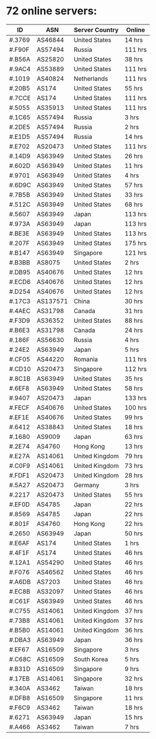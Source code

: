 # 72 online servers:

| ID | ASN | Server Country | Online |
| ------ | ------ | ------ | ------ |
| #.3769 | AS46844 | United States | 14 hrs |
| #.F90F | AS57494 | Russia | 111 hrs |
| #.B56A | AS25820 | United States | 38 hrs |
| #.9AC4 | AS53889 | United States | 111 hrs |
| #.1019 | AS40824 | Netherlands | 111 hrs |
| #.20B5 | AS174 | United States | 55 hrs |
| #.7CCE | AS174 | United States | 111 hrs |
| #.5055 | AS35913 | United States | 111 hrs |
| #.1C65 | AS57494 | Russia | 3 hrs |
| #.2DE5 | AS57494 | Russia | 2 hrs |
| #.E1D5 | AS57494 | Russia | 14 hrs |
| #.E702 | AS20473 | United States | 111 hrs |
| #.14D9 | AS63949 | United States | 26 hrs |
| #.602D | AS63949 | United States | 11 hrs |
| #.9701 | AS63949 | United States | 4 hrs |
| #.6D9C | AS63949 | United States | 57 hrs |
| #.7B5B | AS63949 | United States | 33 hrs |
| #.512C | AS63949 | United States | 68 hrs |
| #.5607 | AS63949 | Japan | 113 hrs |
| #.973A | AS63949 | Japan | 113 hrs |
| #.BE3E | AS63949 | United States | 113 hrs |
| #.207F | AS63949 | United States | 175 hrs |
| #.B147 | AS63949 | Singapore | 121 hrs |
| #.B3BB | AS8075 | United States | 2 hrs |
| #.DB95 | AS40676 | United States | 12 hrs |
| #.ECD6 | AS40676 | United States | 12 hrs |
| #.D254 | AS40676 | United States | 12 hrs |
| #.17C3 | AS137571 | China | 30 hrs |
| #.4AEC | AS31798 | Canada | 31 hrs |
| #.F3D9 | AS36352 | United States | 88 hrs |
| #.B6E3 | AS31798 | Canada | 24 hrs |
| #.186F | AS56630 | Russia | 4 hrs |
| #.24E2 | AS63949 | Japan | 5 hrs |
| #.CF05 | AS44220 | Romania | 111 hrs |
| #.CD10 | AS20473 | Singapore | 112 hrs |
| #.8C1B | AS63949 | United States | 35 hrs |
| #.6EF8 | AS63949 | United States | 58 hrs |
| #.9407 | AS20473 | Japan | 133 hrs |
| #.FECF | AS40676 | United States | 100 hrs |
| #.EF1E | AS40676 | United States | 99 hrs |
| #.6412 | AS38843 | United States | 18 hrs |
| #.1680 | AS9009 | Japan | 63 hrs |
| #.2E74 | AS4760 | Hong Kong | 13 hrs |
| #.E27A | AS14061 | United Kingdom | 79 hrs |
| #.C0F9 | AS14061 | United Kingdom | 73 hrs |
| #.FDF1 | AS20473 | United Kingdom | 28 hrs |
| #.5A27 | AS20473 | Germany | 3 hrs |
| #.2217 | AS20473 | United States | 55 hrs |
| #.EF0D | AS4785 | Japan | 22 hrs |
| #.8569 | AS4785 | Japan | 22 hrs |
| #.801F | AS4760 | Hong Kong | 22 hrs |
| #.2650 | AS63949 | Japan | 50 hrs |
| #.E6AF | AS174 | United States | 1 hrs |
| #.4F1F | AS174 | United States | 46 hrs |
| #.12A1 | AS54290 | United States | 46 hrs |
| #.F076 | AS46562 | United States | 46 hrs |
| #.A6DB | AS7203 | United States | 46 hrs |
| #.EC8B | AS32097 | United States | 46 hrs |
| #.C61F | AS63949 | United States | 46 hrs |
| #.C755 | AS14061 | United Kingdom | 37 hrs |
| #.73B8 | AS14061 | United Kingdom | 37 hrs |
| #.B5B0 | AS14061 | United Kingdom | 36 hrs |
| #.DBA3 | AS63949 | Japan | 36 hrs |
| #.EF67 | AS16509 | Singapore | 3 hrs |
| #.C68C | AS16509 | South Korea | 5 hrs |
| #.B31D | AS16509 | Singapore | 9 hrs |
| #.17EB | AS14061 | Singapore | 32 hrs |
| #.340A | AS3462 | Taiwan | 18 hrs |
| #.DFB8 | AS16509 | Singapore | 11 hrs |
| #.F6C9 | AS3462 | Taiwan | 18 hrs |
| #.6271 | AS63949 | Japan | 15 hrs |
| #.A466 | AS3462 | Taiwan | 7 hrs |

